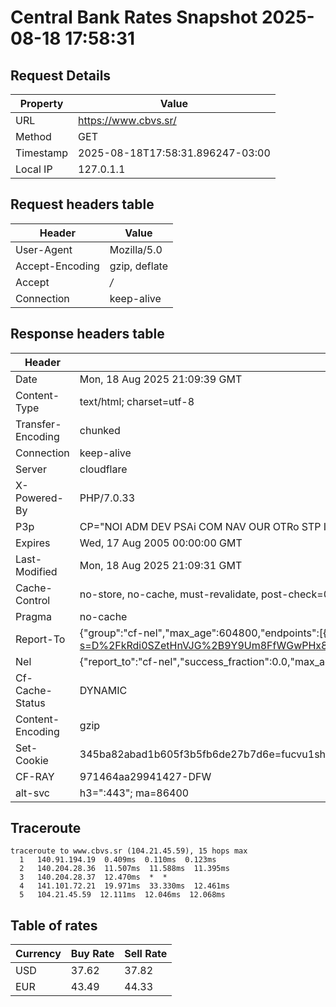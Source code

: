 # Central Bank Rates Snapshot 2025-08-18 17:58:31
## Request Details

| Property | Value |
|----------|-------|
| URL | https://www.cbvs.sr/ |
| Method | GET |
| Timestamp | 2025-08-18T17:58:31.896247-03:00 |
| Local IP | 127.0.1.1 |
    
## Request headers table

| Header | Value |
|--------|-------|
| User-Agent | Mozilla/5.0 |
| Accept-Encoding | gzip, deflate |
| Accept | */* |
| Connection | keep-alive |

    
## Response headers table
| Header | Value |
|--------|-------|
| Date | Mon, 18 Aug 2025 21:09:39 GMT |
| Content-Type | text/html; charset=utf-8 |
| Transfer-Encoding | chunked |
| Connection | keep-alive |
| Server | cloudflare |
| X-Powered-By | PHP/7.0.33 |
| P3p | CP="NOI ADM DEV PSAi COM NAV OUR OTRo STP IND DEM" |
| Expires | Wed, 17 Aug 2005 00:00:00 GMT |
| Last-Modified | Mon, 18 Aug 2025 21:09:31 GMT |
| Cache-Control | no-store, no-cache, must-revalidate, post-check=0, pre-check=0 |
| Pragma | no-cache |
| Report-To | {"group":"cf-nel","max_age":604800,"endpoints":[{"url":"https://a.nel.cloudflare.com/report/v4?s=D%2FkRdi0SZetHnVJG%2B9Y9Um8FfWGwPHx8NqpxsXmgADfTLZM4Qk%2FAY6%2FW9X9ZMHniGuq1ZDtBhehowsKKF09kYhSpdYaTSgFYLA%3D%3D"}]} |
| Nel | {"report_to":"cf-nel","success_fraction":0.0,"max_age":604800} |
| Cf-Cache-Status | DYNAMIC |
| Content-Encoding | gzip |
| Set-Cookie | 345ba82abad1b605f3b5fb6de27b7d6e=fucvu1sh2lcvrkfgrrfltjpgl6; HttpOnly; Path=/ |
| CF-RAY | 971464aa29941427-DFW |
| alt-svc | h3=":443"; ma=86400 |

## Traceroute 

```
traceroute to www.cbvs.sr (104.21.45.59), 15 hops max
  1   140.91.194.19  0.409ms  0.110ms  0.123ms 
  2   140.204.28.36  11.507ms  11.588ms  11.395ms 
  3   140.204.28.37  12.470ms  *  * 
  4   141.101.72.21  19.971ms  33.330ms  12.461ms 
  5   104.21.45.59  12.111ms  12.046ms  12.068ms 

```

## Table of rates

| Currency | Buy Rate | Sell Rate |
|----------|----------|-----------|
| USD | 37.62 | 37.82 |
| EUR | 43.49 | 44.33 |
